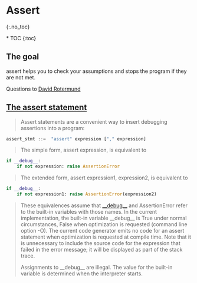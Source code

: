# Assert
{:.no_toc}

<nav markdown="1" class="toc-class">
* TOC
{:toc}
</nav>

## The goal

assert helps you to check your assumptions and stops the program if they are not met.  

Questions to [David Rotermund](mailto:davrot@uni-bremen.de)


## [The assert statement](https://docs.python.org/3/reference/simple_stmts.html#the-assert-statement)

> Assert statements are a convenient way to insert debugging assertions into a program:

```python
assert_stmt ::=  "assert" expression ["," expression]
```

> The simple form, assert expression, is equivalent to

```python
if __debug__:
    if not expression: raise AssertionError
```

> The extended form, assert expression1, expression2, is equivalent to

```python
if __debug__:
    if not expression1: raise AssertionError(expression2)
```

> These equivalences assume that [\_\_debug\_\_](https://docs.python.org/3/library/constants.html#debug__) and AssertionError refer to the built-in variables with those names. In the current implementation, the built-in variable \_\_debug\_\_ is True under normal circumstances, False when optimization is requested (command line option -O). The current code generator emits no code for an assert statement when optimization is requested at compile time. Note that it is unnecessary to include the source code for the expression that failed in the error message; it will be displayed as part of the stack trace.
> 
> Assignments to \_\_debug\_\_ are illegal. The value for the built-in variable is determined when the interpreter starts.

